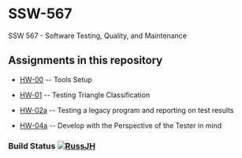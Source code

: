 # SSW-567
 SSW 567 - Software Testing, Quality, and Maintenance

## Assignments in this repository

- [HW-00](https://github.com/RussJH/SSW-567/tree/main/hw-00) -- Tools Setup

- [HW-01](https://github.com/RussJH/SSW-567/tree/main/hw-01) -- Testing Triangle Classification

- [HW-02a](https://github.com/RussJH/SSW-567/tree/main/hw-02a) -- Testing a legacy program and reporting on test results

- [HW-04a](https://github.com/RussJH/SSW-567/tree/main/hw-04a) -- Develop with the Perspective of the Tester in mind

### Build Status [![RussJH](https://circleci.com/gh/RussJH/SSW-567.svg?style=svg)](https://app.circleci.com/pipelines/github/RussJH/SSW-567?branch=main&filter=all)
